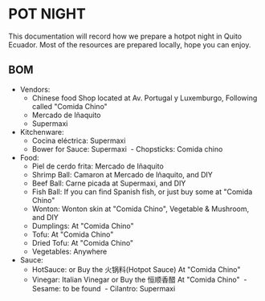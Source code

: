 # POT NIGHT
This documentation will record how we prepare a hotpot night in Quito Ecuador.
Most of the resources are prepared locally, hope you can enjoy.
## BOM
- Vendors:
  - Chinese food Shop located at Av. Portugal y Luxemburgo, Following called "Comida Chino"
  - Mercado de Iñaquito
  - Supermaxi
- Kitchenware:
  - Cocina eléctrica: Supermaxi
  - Bower for Sauce: Supermaxi
  - Chopsticks: Comida chino
- Food:
  - Piel de cerdo frita: Mercado de Iñaquito
  - Shrimp Ball: Camaron at Mercado de Iñaquito, and DIY
  - Beef Ball: Carne picada at Supermaxi, and DIY
  - Fish Ball: If you can find Spanish fish, or just buy some at "Comida Chino"
  - Wonton: Wonton skin at "Comida Chino", Vegetable & Mushroom, and DIY
  - Dumplings: At "Comida Chino"
  - Tofu: At "Comida Chino"
  - Dried Tofu: At "Comida Chino"
  - Vegetables: Anywhere
- Sauce:
  - HotSauce: or Buy the 火锅料(Hotpot Sauce) At "Comida Chino"
  - Vinegar: Italian Vinegar or Buy the 恒顺香醋 At "Comida Chino"
  - Sesame: to be found
  - Cilantro: Supermaxi

